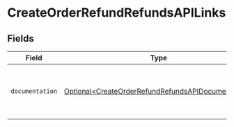 # CreateOrderRefundRefundsAPILinks


## Fields

| Field                                                                                                                  | Type                                                                                                                   | Required                                                                                                               | Description                                                                                                            |
| ---------------------------------------------------------------------------------------------------------------------- | ---------------------------------------------------------------------------------------------------------------------- | ---------------------------------------------------------------------------------------------------------------------- | ---------------------------------------------------------------------------------------------------------------------- |
| `documentation`                                                                                                        | [Optional\<CreateOrderRefundRefundsAPIDocumentation>](../../models/errors/CreateOrderRefundRefundsAPIDocumentation.md) | :heavy_minus_sign:                                                                                                     | The URL to the generic Mollie API error handling guide.                                                                |
